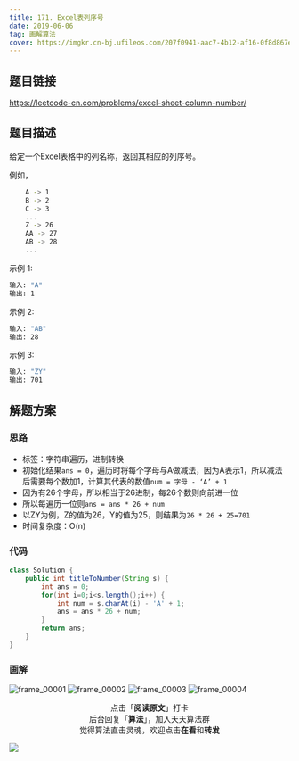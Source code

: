 ```yaml
---
title: 171. Excel表列序号
date: 2019-06-06
tag: 画解算法
cover: https://imgkr.cn-bj.ufileos.com/207f0941-aac7-4b12-af16-0f8d867e7d82.png
---
```


## 题目链接

https://leetcode-cn.com/problems/excel-sheet-column-number/

## 题目描述

给定一个Excel表格中的列名称，返回其相应的列序号。

例如，

```bash
    A -> 1
    B -> 2
    C -> 3
    ...
    Z -> 26
    AA -> 27
    AB -> 28 
    ...
```

示例 1:

```bash
输入: "A"
输出: 1
```

示例 2:

```bash
输入: "AB"
输出: 28
```

示例 3:


```bash
输入: "ZY"
输出: 701
```

## 解题方案

### 思路

- 标签：字符串遍历，进制转换
- 初始化结果`ans = 0`，遍历时将每个字母与A做减法，因为A表示1，所以减法后需要每个数加1，计算其代表的数值`num = 字母 - ‘A’ + 1`
- 因为有26个字母，所以相当于26进制，每26个数则向前进一位
- 所以每遍历一位则`ans = ans * 26 + num`
- 以ZY为例，Z的值为26，Y的值为25，则结果为`26 * 26 + 25=701`
- 时间复杂度：O(n)


### 代码

```java
class Solution {
    public int titleToNumber(String s) {
        int ans = 0;
        for(int i=0;i<s.length();i++) {
            int num = s.charAt(i) - 'A' + 1;
            ans = ans * 26 + num;
        }
        return ans;
    }
}
```

### 画解

![frame_00001](https://imgkr.cn-bj.ufileos.com/fc58f806-bb2c-46cf-84d6-ece97f073983.png)
![frame_00002](https://imgkr.cn-bj.ufileos.com/19650ad9-5b1a-4789-986f-074855366074.png)
![frame_00003](https://imgkr.cn-bj.ufileos.com/f5c42751-461f-4b9a-94c9-1d256d94b9fe.png)
![frame_00004](https://imgkr.cn-bj.ufileos.com/207f0941-aac7-4b12-af16-0f8d867e7d82.png)

<span style="display:block;text-align:center;">点击「<strong>阅读原文</strong>」打卡</span>
<span style="display:block;text-align:center;">后台回复「<strong>算法</strong>」，加入天天算法群</span>
<span style="display:block;text-align:center;">觉得算法直击灵魂，欢迎点击<strong>在看</strong>和<strong>转发</strong></span>

![](https://imgkr.cn-bj.ufileos.com/f3e6917b-991c-4ef5-a29a-bb5d9af1273a.gif)